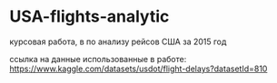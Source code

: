 # USA-flights-analytic
курсовая работа, в по анализу рейсов США за 2015 год

ссылка на данные использованные в работе:
https://www.kaggle.com/datasets/usdot/flight-delays?datasetId=810
